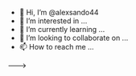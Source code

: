 - 👋 Hi, I’m @alexsando44
- 👀 I’m interested in ...
- 🌱 I’m currently learning ...
- 💞️ I’m looking to collaborate on ...
- 📫 How to reach me ...





--->
